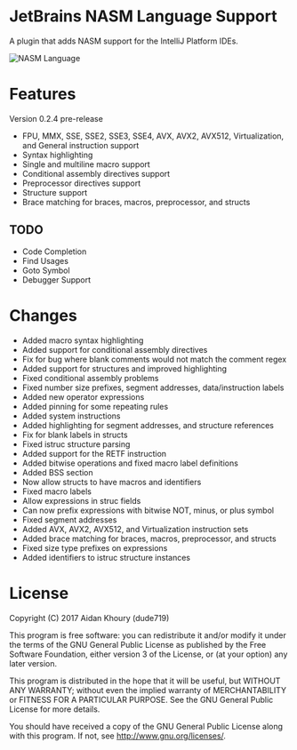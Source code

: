 # JetBrains NASM Language Support

A plugin that adds NASM support for the IntelliJ Platform IDEs.

![NASM Language](http://i.imgur.com/0BW2jL7.png "NASM Language Preview")

# Features

Version 0.2.4 pre-release
- FPU, MMX, SSE, SSE2, SSE3, SSE4, AVX, AVX2, AVX512, Virtualization, and General instruction support
- Syntax highlighting
- Single and multiline macro support
- Conditional assembly directives support
- Preprocessor directives support
- Structure support
- Brace matching for braces, macros, preprocessor, and structs

## TODO
- Code Completion
- Find Usages
- Goto Symbol
- Debugger Support

# Changes

- Added macro syntax highlighting
- Added support for conditional assembly directives
- Fix for bug where blank comments would not match the comment regex
- Added support for structures and improved highlighting
- Fixed conditional assembly problems
- Fixed number size prefixes, segment addresses, data/instruction labels
- Added new operator expressions
- Added pinning for some repeating rules
- Added system instructions
- Added highlighting for segment addresses, and structure references
- Fix for blank labels in structs
- Fixed istruc structure parsing
- Added support for the RETF instruction
- Added bitwise operations and fixed macro label definitions
- Added BSS section
- Now allow structs to have macros and identifiers
- Fixed macro labels
- Allow expressions in struc fields
- Can now prefix expressions with bitwise NOT, minus, or plus symbol
- Fixed segment addresses
- Added AVX, AVX2, AVX512, and Virtualization instruction sets
- Added brace matching for braces, macros, preprocessor, and structs
- Fixed size type prefixes on expressions
- Added identifiers to istruc structure instances

# License

Copyright (C) 2017 Aidan Khoury (dude719)

This program is free software: you can redistribute it and/or modify it under the terms of the GNU General Public License as published by the Free Software Foundation, either version 3 of the License, or (at your option) any later version.

This program is distributed in the hope that it will be useful, but WITHOUT ANY WARRANTY; without even the implied warranty of MERCHANTABILITY or FITNESS FOR A PARTICULAR PURPOSE. See the GNU General Public License for more details.

You should have received a copy of the GNU General Public License along with this program. If not, see http://www.gnu.org/licenses/.
